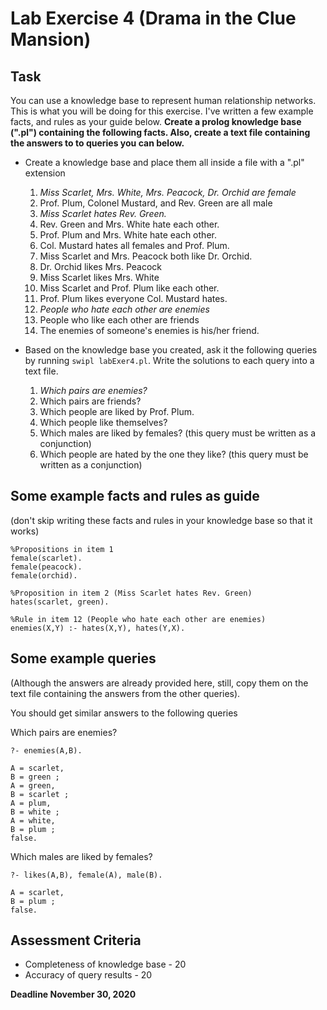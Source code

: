 # Lab Exercise 4 (Drama in the Clue Mansion)

## Task

You can use a knowledge base to represent human relationship networks. This is what you will be doing for this exercise. I've written a few example facts, and rules as your guide below. **Create a prolog knowledge base (".pl") containing the following facts. Also, create a text file containing the answers to to queries you can below.**

- Create a knowledge base and place them all inside a file with a ".pl" extension
  1. *Miss Scarlet, Mrs. White, Mrs. Peacock, Dr. Orchid are female*
  2. Prof. Plum, Colonel Mustard, and Rev. Green are all male
  3. *Miss Scarlet hates Rev. Green.*
  4. Rev. Green and Mrs. White hate each other.
  5. Prof. Plum and Mrs. White hate each other.
  6. Col. Mustard hates all females and Prof. Plum.
  7. Miss Scarlet and Mrs. Peacock both like Dr. Orchid.
  8. Dr. Orchid likes Mrs. Peacock
  9. Miss Scarlet likes Mrs. White
  10. Miss Scarlet and Prof. Plum like each other.
  11. Prof. Plum likes everyone Col. Mustard hates.
  12. *People who hate each other are enemies*
  13. People who like each other are friends
  14. The enemies of someone's enemies is his/her friend.
  
- Based on the knowledge base you created, ask it the following queries by running `swipl labExer4.pl`. Write the solutions to each query into a text file.
  1. *Which pairs are enemies?*
  2. Which pairs are friends?
  3. Which people are liked by Prof. Plum.
  4. Which people like themselves?
  5. Which males are liked by females? (this query must be written as a conjunction)
  6. Which people are hated by the one they like? (this query must be written as a conjunction)
  
## Some example facts and rules as guide

(don't skip writing these facts and rules in your knowledge base so that it works)

```
%Propositions in item 1
female(scarlet).
female(peacock).
female(orchid).

%Proposition in item 2 (Miss Scarlet hates Rev. Green)
hates(scarlet, green).

%Rule in item 12 (People who hate each other are enemies)
enemies(X,Y) :- hates(X,Y), hates(Y,X).
```

## Some example queries

(Although the answers are already provided here, still, copy them on the text file containing the answers from the other queries).

You should get similar answers to the following queries

Which pairs are enemies?

```
?- enemies(A,B).
```

```
A = scarlet,
B = green ;
A = green,
B = scarlet ;
A = plum,
B = white ;
A = white,
B = plum ;
false.
```

Which males are liked by females?

```
?- likes(A,B), female(A), male(B).
```

```
A = scarlet,
B = plum ;
false.
```

## Assessment Criteria

- Completeness of knowledge base - 20
- Accuracy of query results - 20

**Deadline November 30, 2020**
